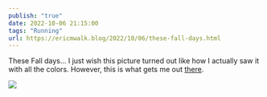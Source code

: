 ```yaml
---
publish: "true"
date: 2022-10-06 21:15:00
tags: "Running"
url: https://ericmwalk.blog/2022/10/06/these-fall-days.html
---
```


These Fall days... I just wish this picture turned out like how I actually saw it with all the colors. However, this is what gets me out [there](http://www.strava.com/activities/7921172704).

![](https://ericmwalk.blog/uploads/2022/63bc4fd700.jpg)